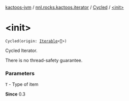 [kactoos-jvm](../../index.md) / [nnl.rocks.kactoos.iterator](../index.md) / [Cycled](index.md) / [&lt;init&gt;](./-init-.md)

# &lt;init&gt;

`Cycled(origin: `[`Iterable`](https://kotlinlang.org/api/latest/jvm/stdlib/kotlin.collections/-iterable/index.html)`<`[`T`](index.md#T)`>)`

Cycled Iterator.

There is no thread-safety guarantee.

### Parameters

`T` - Type of item

**Since**
0.3


